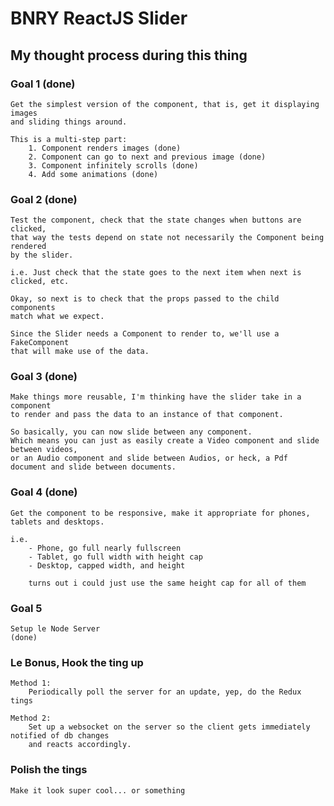 # BNRY ReactJS Slider

## My thought process during this thing

### Goal 1 (done)
	Get the simplest version of the component, that is, get it displaying images
	and sliding things around.

	This is a multi-step part:
		1. Component renders images (done)
		2. Component can go to next and previous image (done)
		3. Component infinitely scrolls (done)
		4. Add some animations (done)

### Goal 2 (done)
	Test the component, check that the state changes when buttons are clicked,
	that way the tests depend on state not necessarily the Component being rendered
	by the slider.

	i.e. Just check that the state goes to the next item when next is clicked, etc.

	Okay, so next is to check that the props passed to the child components
	match what we expect.

	Since the Slider needs a Component to render to, we'll use a FakeComponent
	that will make use of the data.


### Goal 3 (done)
	Make things more reusable, I'm thinking have the slider take in a component
	to render and pass the data to an instance of that component.

	So basically, you can now slide between any component.
	Which means you can just as easily create a Video component and slide between videos,
	or an Audio component and slide between Audios, or heck, a Pdf document and slide between documents.


### Goal 4 (done)
	Get the component to be responsive, make it appropriate for phones, tablets and desktops.

	i.e. 
		- Phone, go full nearly fullscreen
		- Tablet, go full width with height cap
		- Desktop, capped width, and height

		turns out i could just use the same height cap for all of them

### Goal 5
	Setup le Node Server
	(done)


### Le Bonus, Hook the ting up
	Method 1:
		Periodically poll the server for an update, yep, do the Redux tings

	Method 2:
		Set up a websocket on the server so the client gets immediately notified of db changes
		and reacts accordingly.


### Polish the tings

	Make it look super cool... or something